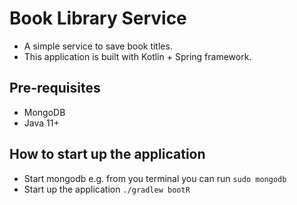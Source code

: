 # Book Library Service

- A simple service to save book titles. 
- This application is built with Kotlin + Spring framework.

## Pre-requisites

- MongoDB
- Java 11+

## How to start up the application

- Start mongodb e.g. from you terminal you can run `sudo mongodb`
- Start up the application `./gradlew bootR`
